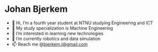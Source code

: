 # Johan Bjerkem

- 👋 Hi, I’m a fourth year student at NTNU studying Engineering and ICT
- 🤖 My study specialization is Machine Engineering
- 👀 I’m interested in learning new technologies
- 🌱 I’m currently robotics and data simulation
- 📫 Reach me @bjerkem.j@gmail.com

<!---
bjerkemj/bjerkemj is a ✨ special ✨ repository because its `README.md` (this file) appears on your GitHub profile.
You can click the Preview link to take a look at your changes.
--->
